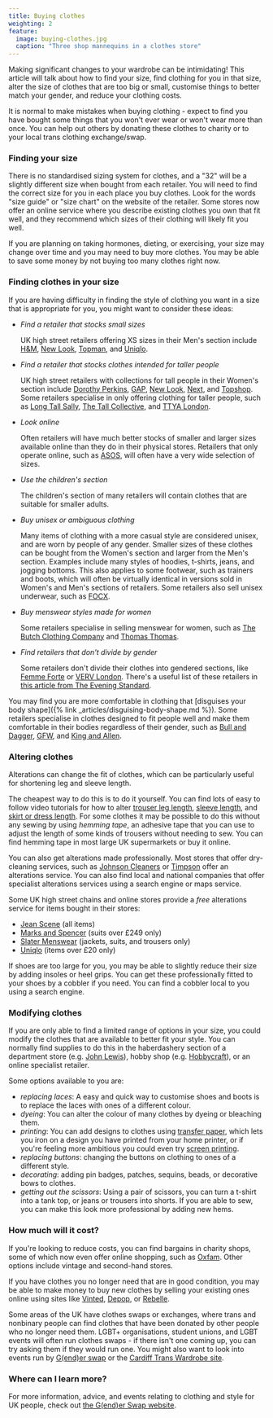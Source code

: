 ```yaml
---
title: Buying clothes
weighting: 2
feature:
  image: buying-clothes.jpg
  caption: "Three shop mannequins in a clothes store"
---
```


Making significant changes to your wardrobe can be intimidating! This article will talk about how to find your size, find clothing for you in that size, alter the size of clothes that are too big or small, customise things to better match your gender, and reduce your clothing costs.

It is normal to make mistakes when buying clothing - expect to find you have bought some things that you won't ever wear or won't wear more than once. You can help out others by donating these clothes to charity or to your local trans clothing exchange/swap.

### Finding your size

There is no standardised sizing system for clothes, and a "32" will be a slightly different size when bought from each retailer. You will need to find the correct size for you in each place you buy clothes. Look for the words "size guide" or "size chart" on the website of the retailer. Some stores now offer an online service where you describe existing clothes you own that fit well, and they recommend which sizes of their clothing will likely fit you well.

If you are planning on taking hormones, dieting, or exercising, your size may change over time and you may need to buy more clothes. You may be able to save some money by not buying too many clothes right now.

### Finding clothes in your size

If you are having difficulty in finding the style of clothing you want in a size that is appropriate for you, you might want to consider these ideas:

- *Find a retailer that stocks small sizes*

	UK high street retailers offering XS sizes in their Men's section include [H&M](https://www.hm.com), [New Look](https://www.newlook.com), [Topman](https://www.topman.com), and [Uniqlo](https://www.uniqlo.com).

- *Find a retailer that stocks clothes intended for taller people*

	UK high street retailers with collections for tall people in their Women's section include [Dorothy Perkins](https://www.dorothyperkins.com), [GAP](https://www.gap.co.uk/gap/women/special-sizes/the-tall-shop/), [New Look](https://www.newlook.com/uk/womens/tall-clothing/c/uk-womens-tall-clothing), [Next](https://www.next.co.uk/shop/gender-women/sizetype-tall#1_0), and [Topshop](https://www.topshop.com/en/tsuk/category/clothing-427/tall-454). Some retailers specialise in only offering clothing for taller people, such as [Long Tall Sally](https://www.longtallsally.com/), [The Tall Collective](https://thetallcollective.com), and [TTYA London](https://ttyalondon.com). 

- *Look online*

	Often retailers will have much better stocks of smaller and larger sizes available online than they do in their physical stores. Retailers that only operate online, such as [ASOS](https://www.asos.com), will often have a very wide selection of sizes.

- *Use the children's section*

	The children's section of many retailers will contain clothes that are suitable for smaller adults.

- *Buy unisex or ambiguous clothing*

	Many items of clothing with a more casual style are considered unisex, and are worn by people of any gender. Smaller sizes of these clothes can be bought from the Women's section and larger from the Men's section. Examples include many styles of hoodies, t-shirts, jeans, and jogging bottoms. This also applies to some footwear, such as trainers and boots, which will often be virtually identical in versions sold in Women's and Men's sections of retailers. Some retailers also sell unisex underwear, such as [FOCX](https://focx.co.uk/).

- *Buy menswear styles made for women*

	Some retailers specialise in selling menswear for women, such as [The Butch Clothing Company](https://www.thebutchclothingcompany.com) and [Thomas Thomas](https://www.thomasthomaslondon.com/).

- *Find retailers that don't divide by gender*

	Some retailers don't divide their clothes into gendered sections, like [Femme Forte](https://www.wearefemmeforte.com) or [VERV London](https://vervlondon.com). There's a useful list of these retailers in [this article from The Evening Standard](https://www.standard.co.uk/fashion/genderless-brands-to-know-about-a4269756.html).

You may find you are more comfortable in clothing that [disguises your body shape]({% link _articles/disguising-body-shape.md %}). Some retailers specialise in clothes designed to fit people well and make them comfortable in their bodies regardless of their gender, such as [Bull and Dagger](https://www.bullanddagger.com), [GFW](https://www.genderfreeworld.com/), and [King and Allen](https://kingandallen.co.uk/suits/lgbtq-tailoring/).

### Altering clothes

Alterations can change the fit of clothes, which can be particularly useful for shortening leg and sleeve length.

The cheapest way to do this is to do it yourself. You can find lots of easy to follow video tutorials for how to alter [trouser leg length](https://www.youtube.com/results?search_query=hem+trousers), [sleeve length](https://www.youtube.com/results?search_query=shorten+sleeves), and [skirt or dress length](https://www.youtube.com/watch?v=K8fxCcvvBvE). For some clothes it may be possible to do this without any sewing by using *hemming tape*, an adhesive tape that you can use to adjust the length of some kinds of trousers without needing to sew. You can find hemming tape in most large UK supermarkets or buy it online.
 
You can also get alterations made professionally. Most stores that offer dry-cleaning services, such as [Johnson Cleaners](https://www.johnsoncleaners.com/services/alterations-repairs/) or [Timpson](https://www.timpson.co.uk/services/clothing-repairs-alterations) offer an alterations service. You can also find local and national companies that offer specialist alterations services using a search engine or maps service.
 
Some UK high street chains and online stores provide a *free* alterations service for items bought in their stores:

- [Jean Scene](https://www.jeanscene.co.uk/free-alteration-service/) (all items)
- [Marks and Spencer](https://www.marksandspencer.com/c/help/buying-and-sizing-guides/which-stores-offer-suit-alterations-and-how-much-are-they#suitalterations) (suits over £249 only)
- [Slater Menswear](https://www.slaters.co.uk/your-order/free-alterations/) (jackets, suits, and trousers only)
- [Uniqlo](https://faq-uk.uniqlo.com/pkb_Home?id=kA13z000000Xlcs&q=alteration&l=en_US&fs=Search&pn=1) (items over £20 only)

If shoes are too large for you, you may be able to slightly reduce their size by adding insoles or heel grips. You can get these professionally fitted to your shoes by a cobbler if you need. You can find a cobbler local to you using a search engine.

### Modifying clothes

If you are only able to find a limited range of options in your size, you could modify the clothes that are available to better fit your style. You can normally find supplies to do this in the haberdashery section of a department store (e.g. [John Lewis](https://www.johnlewis.com/)), hobby shop (e.g. [Hobbycraft](https://www.hobbycraft.co.uk)), or an online specialist retailer.

Some options available to you are:

- *replacing laces*: 	A easy and quick way to customise shoes and boots is to replace the laces with ones of a different colour.
- *dyeing*: You can alter the colour of many clothes by dyeing or bleaching them.
- *printing*: You can add designs to clothes using [transfer paper](https://en.wikipedia.org/wiki/Transfer_paper), which lets you iron on a design you have printed from your home printer, or if you're feeling more ambitious you could even try [screen printing](https://www.theguardian.com/lifeandstyle/2010/may/11/how-to-screen-print-tshirts-at-home).
- *replacing buttons*: 	changing the buttons on clothing to ones of a different style.
- *decorating*: adding pin badges, patches, sequins, beads, or decorative bows to clothes.
- *getting out the scissors*:	Using a pair of scissors, you can turn a t-shirt into a tank top, or jeans or trousers into shorts. If you are able to sew, you can make this look more professional by adding new hems.

### How much will it cost?

If you're looking to reduce costs, you can find bargains in charity shops, some of which now even offer online shopping, such as [Oxfam](https://onlineshop.oxfam.org.uk/shop/second-hand-clothes). Other options include vintage and second-hand stores. 

If you have clothes you no longer need that are in good condition, you may be able to make money to buy new clothes by selling your existing ones online using sites like [Vinted](https://www.vinted.co.uk/), [Depop](https://www.depop.com/), or [Rebelle](https://www.rebelle.com).

Some areas of the UK have clothes swaps or exchanges, where trans and nonbinary people can find clothes that have been donated by other people who no longer need them. LGBT+ organisations, student unions, and LGBT events will often run clothes swaps - if there isn't one coming up, you can try asking them if they would run one. You might also want to look into events run by [G(end)er swap](https://genderswap.org/events) or the [Cardiff Trans Wardrobe site](https://www.instagram.com/cardiff_trans_wardrobe).

### Where can I learn more?

For more information, advice, and events relating to clothing and style for UK people, check out [the G(end)er Swap website](https://genderswap.org).
